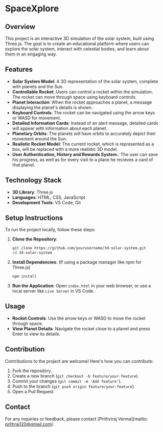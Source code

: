 # SpaceXplore

## Overview
This project is an interactive 3D simulation of the solar system, built using Three.js. The goal is to create an educational platform where users can explore the solar system, interact with celestial bodies, and learn about them in an engaging way.

## Features 
- **Solar System Model**: A 3D representation of the solar system, complete with planets and the Sun.
- **Controllable Rocket**: Users can control a rocket within the simulation. The rocket can move through space using keyboard controls.
- **Planet Interaction**: When the rocket approaches a planet, a message displaying the planet's details is shown.
- **Keyboard Controls**: The rocket can be navigated using the arrow keys or WASD for movement.
- **Detailed Information Cards**: Instead of an alert message, detailed cards will appear with information about each planet.
- **Planetary Orbits**: The planets will have orbits to accurately depict their movement around the Sun.
- **Realistic Rocket Model**: The current rocket, which is represented as a box, will be replaced with a more realistic 3D model.
- **User Authentication, History and Rewards System.**: The user can save his progress, as well as for every visit to a plane he recieves a card of that planet.

## Technology Stack
- **3D Library**: Three.js
- **Languages**: HTML, CSS, JavaScript
- **Development Tools**: VS Code, Git

## Setup Instructions
To run the project locally, follow these steps:

1. **Clone the Repository**:
   ```bash
   git clone https://github.com/yourusername/3d-solar-system.git
   cd 3d-solar-system
   ```

2. **Install Dependencies**:
   (If using a package manager like npm for Three.js)
   ```bash
   npm install
   ```

3. **Run the Application**:
   Open `index.html` in your web browser, or use a local server like `Live Server` in VS Code.

## Usage
- **Rocket Controls**: Use the arrow keys or WASD to move the rocket through space.
- **View Planet Details**: Navigate the rocket close to a planet and press Enter to view its details.

## Contribution
Contributions to the project are welcome! Here's how you can contribute:

1. Fork the repository.
2. Create a new branch (`git checkout -b feature/your-feature`).
3. Commit your changes (`git commit -m 'Add feature'`).
4. Push to the branch (`git push origin feature/your-feature`).
5. Open a Pull Request.

## Contact
For any inquiries or feedback, please contact [Prithviraj Verma](mailto: prithraj120@gmail.com).
